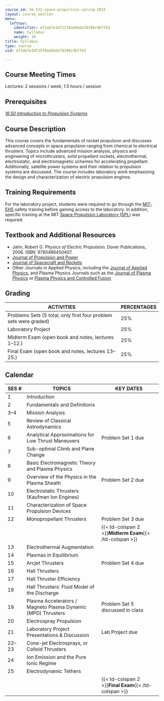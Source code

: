 ```yaml
---
course_id: 16-522-space-propulsion-spring-2015
layout: course_section
menu:
  leftnav:
    identifier: ef2ab7e3df1578aebbda78196c4bff42
    name: Syllabus
    weight: 10
title: Syllabus
type: course
uid: ef2ab7e3df1578aebbda78196c4bff42

---
```


Course Meeting Times
--------------------

Lectures: 2 sessions / week, 1.5 hours / session

Prerequisites
-------------

[_16.50 Introduction to Propulsion Systems_](/courses/16-50-introduction-to-propulsion-systems-spring-2012)

Course Description
------------------

This course covers the fundamentals of rocket propulsion and discusses advanced concepts in space propulsion ranging from chemical to electrical thrusters. Topics include advanced mission analysis, physics and engineering of microthrusters, solid propellant rockets, electrothermal, electrostatic, and electromagnetic schemes for accelerating propellant. Additionally, satellite power systems and their relation to propulsion systems are discussed. The course includes laboratory work emphasizing the design and characterization of electric propulsion engines.

Training Requirements
---------------------

For the laboratory project, students were required to go through the [MIT-EHS](https://ehs.mit.edu/site/) safety training before gaining access to the laboratory. In addition, specific training at the MIT [Space Propulsion Laboratory (SPL)](http://spl.mit.edu/) was required.

Textbook and Additional Resources
---------------------------------

*   Jahn, Robert G. _Physics of Electric Propulsion_. Dover Publications, 2006. ISBN: 9780486450407.
*   [Journal of Propulsion and Power](http://arc.aiaa.org/loi/jpp)
*   [Journal of Spacecraft and Rockets](http://arc.aiaa.org/loi/jsr)
*   Other Journals in Applied Physics, including the [Journal of Applied Physics](http://scitation.aip.org/content/aip/journal/jap?gclid=CIj9kuSTuMYCFQmCaQodejcHcg), and Plasma Physics Journals such as the [Journal of Plasma Physics](http://journals.cambridge.org/action/displayJournal?jid=PLA) or [Plasma Physics and Controlled Fusion](http://iopscience.iop.org/0741-3335)

Grading
-------

| ACTIVITIES | PERCENTAGES |
| --- | --- |
| Problems Sets (5 total, only first four problem sets were graded) | 25% |
| Laboratory Project | 25% |
| Midterm Exam (open book and notes, lectures 1–12.) | 25% |
| Final Exam (open book and notes, lectures 13–25.) | 25% 

Calendar
--------

| SES # | TOPICS | KEY DATES |
| --- | --- | --- |
| 1 | Introduction | &nbsp; |
| 2 | Fundamentals and Definitions | &nbsp; |
| 3–4 | Mission Analysis | &nbsp; |
| 5 | Review of Classical Astrodynamics | &nbsp; |
| 6 | Analytical Approximations for Low Thrust Maneuvers | Problem Set 1 due |
| 7 | Sub-optimal Climb and Plane Change | &nbsp; |
| 8 | Basic Electromagnetic Theory and Plasma Physics | &nbsp; |
| 9 | Overview of the Physics in the Plasma Sheath | Problem Set 2 due |
| 10 | Electrostatic Thrusters (Kaufman Ion Engines) | &nbsp; |
| 11 | Characterization of Space Propulsion Devices | &nbsp; |
| 12 | Monopropellant Thrusters | Problem Set 3 due |
| &nbsp; || {{< td-colspan 2 >}}**Midterm Exam**{{< /td-colspan >}} ||
| 13 | Electrothermal Augmentation | &nbsp; |
| 14 | Plasmas in Equilibrium | &nbsp; |
| 15 | Arcjet Thrusters | Problem Set 4 due |
| 16 | Hall Thrusters | &nbsp; |
| 17 | Hall Thruster Efficiency | &nbsp; |
| 18 | Hall Thrusters: Fluid Model of the Discharge | &nbsp; |
| 19 | Plasma Accelerators / Magneto Plasma Dynamic (MPD) Thrusters | Problem Set 5 discussed in class |
| 20 | Electrospray Propulsion | &nbsp; |
| 21 | Laboratory Project Presentations & Discussion | Lab Project due |
| 22–23 | Cone-jet Electrosprays, or Colloid Thrusters | &nbsp; |
| 24 | Ion Emission and the Pure Ionic Regime | &nbsp; |
| 25 | Electrodynamic Tethers | &nbsp; |
| &nbsp; || {{< td-colspan 2 >}}**Final Exam**{{< /td-colspan >}} |